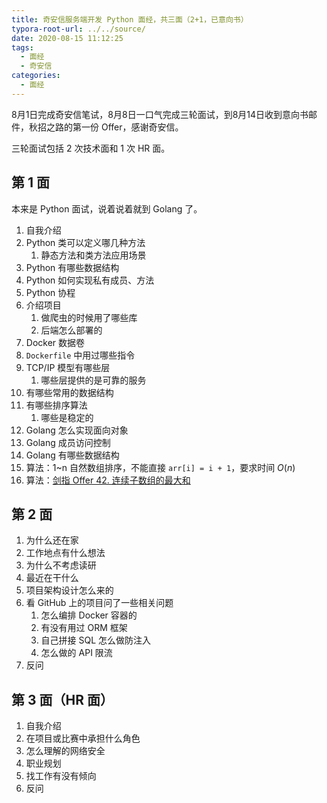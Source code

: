 ```yaml
---
title: 奇安信服务端开发 Python 面经，共三面（2+1，已意向书）
typora-root-url: ../../source/
date: 2020-08-15 11:12:25
tags:
  - 面经
  - 奇安信
categories:
  - 面经
---
```


8月1日完成奇安信笔试，8月8日一口气完成三轮面试，到8月14日收到意向书邮件，秋招之路的第一份 Offer，感谢奇安信。

三轮面试包括 2 次技术面和 1 次 HR 面。

<!-- more -->

## 第 1 面

本来是 Python 面试，说着说着就到 Golang 了。

1. 自我介绍
2. Python 类可以定义哪几种方法
   1. 静态方法和类方法应用场景
3. Python 有哪些数据结构
4. Python 如何实现私有成员、方法
5. Python 协程
6. 介绍项目
   1. 做爬虫的时候用了哪些库
   2. 后端怎么部署的
7. Docker 数据卷
8. `Dockerfile` 中用过哪些指令 
9. TCP/IP  模型有哪些层
   1. 哪些层提供的是可靠的服务
10. 有哪些常用的数据结构
11. 有哪些排序算法
    1. 哪些是稳定的
12. Golang 怎么实现面向对象
13. Golang 成员访问控制
14. Golang 有哪些数据结构
15. 算法：1~n 自然数组排序，不能直接 `arr[i] = i + 1`，要求时间 $O(n)$ 
16. 算法：[剑指 Offer 42. 连续子数组的最大和](https://leetcode-cn.com/problems/lian-xu-zi-shu-zu-de-zui-da-he-lcof/)

## 第 2 面

1. 为什么还在家
2. 工作地点有什么想法
3. 为什么不考虑读研
4. 最近在干什么
6. 项目架构设计怎么来的
7. 看 GitHub 上的项目问了一些相关问题
   1. 怎么编排 Docker 容器的
   2. 有没有用过 ORM 框架
   3. 自己拼接 SQL 怎么做防注入
   4. 怎么做的 API 限流
7. 反问

## 第 3 面（HR 面）

1. 自我介绍
2. 在项目或比赛中承担什么角色
3. 怎么理解的网络安全
4. 职业规划
5. 找工作有没有倾向
6. 反问